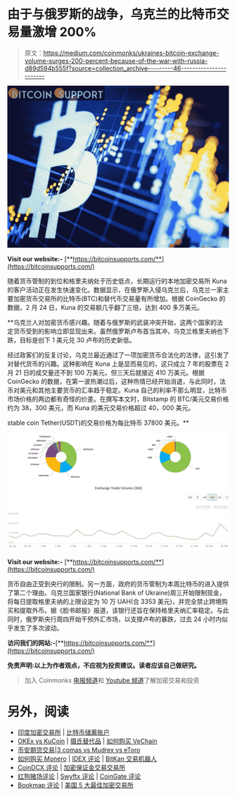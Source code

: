 # 由于与俄罗斯的战争，乌克兰的比特币交易量激增 200%

> 原文：<https://medium.com/coinmonks/ukraines-bitcoin-exchange-volume-surges-200-percent-because-of-the-war-with-russia-d89d594b555f?source=collection_archive---------46----------------------->

![](img/53234ec9541c6243aa070220f6aacb92.png)

**Visit our website:-** [**https://bitcoinsupports.com/**](https://bitcoinsupports.com/)

随着货币管制的到位和格里夫纳处于历史低点，长期运行的本地加密交易所 Kuna 的客户活动正在发生快速变化。数据显示，在俄罗斯入侵乌克兰后，乌克兰一家主要加密货币交易所的比特币(BTC)和替代币交易量有所增加。根据 CoinGecko 的数据，2 月 24 日，Kuna 的交易额几乎翻了三倍，达到 400 多万美元。

**乌克兰人对加密货币感兴趣。随着与俄罗斯的武装冲突开始，这两个国家的法定货币受到的影响立即显现出来。虽然俄罗斯卢布首当其冲，乌克兰格里夫纳也下跌，目标是创下 1 美元兑 30 卢布的历史新低。

经过政客们的反复讨论，乌克兰最近通过了一项加密货币合法化的法律，这引发了对替代货币的兴趣。这种影响在 Kuna 上是显而易见的，这只成立 7 年的股票在 2 月 21 日的成交量还不到 100 万美元，但三天后就接近 410 万美元。根据 CoinGecko 的数据，在第一波热潮过后，这种热情已经开始消退，与此同时，法币对美元和其他主要货币的汇率趋于稳定。Kuna 自己的利率不那么明显，比特币市场价格的两边都有奇怪的价差。在撰写本文时，Bitstamp 的 BTC/美元交易价格约为 38，300 美元，而 Kuna 的美元交易价格超过 40，000 美元。

stable coin Tether(USDT)的交易价格为每比特币 37800 美元。**

![](img/851a9a8c59f0096a871b1c6a6aab943d.png)

**Visit our website:-** [**https://bitcoinsupports.com/**](https://bitcoinsupports.com/)

货币自由正受到央行的限制。另一方面，政府的货币管制为本周比特币的进入提供了第二个理由。乌克兰国家银行(National Bank of Ukraine)周三开始限制现金，将每日提取格里夫纳的上限设定为 10 万 UAH(合 3353 美元)，并完全禁止跨境购买和提取外币。据《脸书邮报》报道，该银行还旨在保持格里夫纳汇率稳定。与此同时，俄罗斯央行周四开始干预外汇市场，以支撑卢布的暴跌，过去 24 小时内似乎发生了多次波动。

**访问我们的网站:-**[**https://bitcoinsupports.com/**](https://bitcoinsupports.com/)

**免责声明:以上为作者观点，不应视为投资建议。读者应该自己做研究。**

> 加入 Coinmonks [电报频道](https://t.me/coincodecap)和 [Youtube 频道](https://www.youtube.com/c/coinmonks/videos)了解加密交易和投资

# 另外，阅读

*   [印度加密交易所](/coinmonks/bitcoin-exchange-in-india-7f1fe79715c9) | [比特币储蓄账户](/coinmonks/bitcoin-savings-account-e65b13f92451)
*   [OKEx vs KuCoin](https://coincodecap.com/okex-kucoin) | [摄氏替代品](https://coincodecap.com/celsius-alternatives) | [如何购买 VeChain](https://coincodecap.com/buy-vechain)
*   [币安期货交易](https://coincodecap.com/binance-futures-trading)|[3 comas vs Mudrex vs eToro](https://coincodecap.com/mudrex-3commas-etoro)
*   [如何购买 Monero](https://coincodecap.com/buy-monero) | [IDEX 评论](https://coincodecap.com/idex-review) | [BitKan 交易机器人](https://coincodecap.com/bitkan-trading-bot)
*   [CoinDCX 评论](/coinmonks/coindcx-review-8444db3621a2) | [加密保证金交易交易所](https://coincodecap.com/crypto-margin-trading-exchanges)
*   [红狗赌场评论](https://coincodecap.com/red-dog-casino-review) | [Swyftx 评论](https://coincodecap.com/swyftx-review) | [CoinGate 评论](https://coincodecap.com/coingate-review)
*   [Bookmap 评论](https://coincodecap.com/bookmap-review-2021-best-trading-software) | [美国 5 大最佳加密交易所](https://coincodecap.com/crypto-exchange-usa)